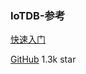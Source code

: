 ### IoTDB-参考

[快速入门](http://iotdb.apache.org/zh/UserGuide/V0.10.x/Get%20Started/QuickStart.html)

[GitHub](https://github.com/apache/iotdb) 1.3k star